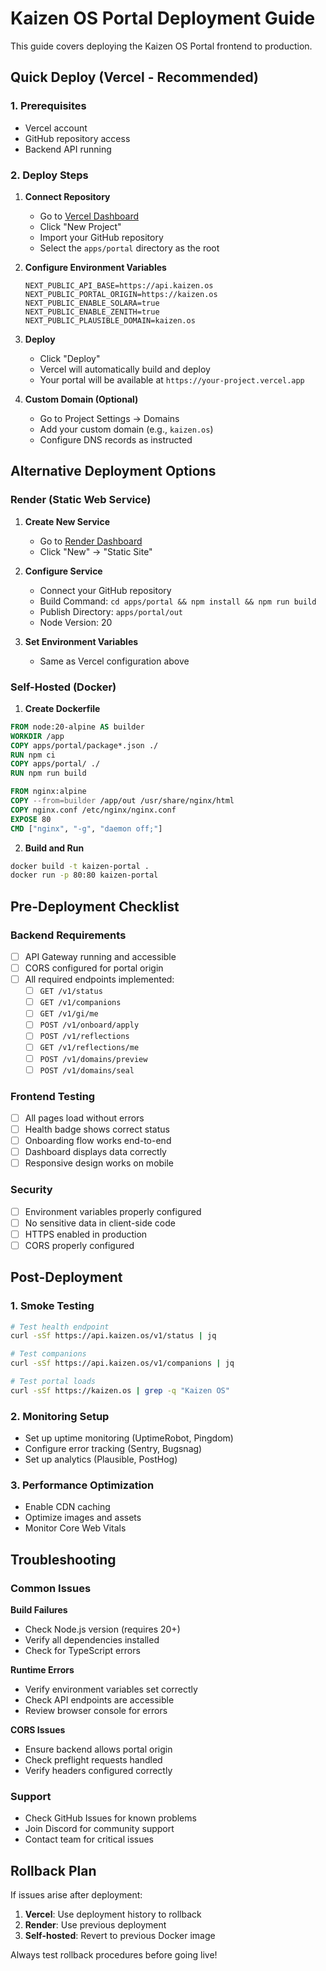 # Kaizen OS Portal Deployment Guide

This guide covers deploying the Kaizen OS Portal frontend to production.

## Quick Deploy (Vercel - Recommended)

### 1. Prerequisites
- Vercel account
- GitHub repository access
- Backend API running

### 2. Deploy Steps

1. **Connect Repository**
   - Go to [Vercel Dashboard](https://vercel.com/dashboard)
   - Click "New Project"
   - Import your GitHub repository
   - Select the `apps/portal` directory as the root

2. **Configure Environment Variables**
   ```
   NEXT_PUBLIC_API_BASE=https://api.kaizen.os
   NEXT_PUBLIC_PORTAL_ORIGIN=https://kaizen.os
   NEXT_PUBLIC_ENABLE_SOLARA=true
   NEXT_PUBLIC_ENABLE_ZENITH=true
   NEXT_PUBLIC_PLAUSIBLE_DOMAIN=kaizen.os
   ```

3. **Deploy**
   - Click "Deploy"
   - Vercel will automatically build and deploy
   - Your portal will be available at `https://your-project.vercel.app`

4. **Custom Domain (Optional)**
   - Go to Project Settings → Domains
   - Add your custom domain (e.g., `kaizen.os`)
   - Configure DNS records as instructed

## Alternative Deployment Options

### Render (Static Web Service)

1. **Create New Service**
   - Go to [Render Dashboard](https://dashboard.render.com)
   - Click "New" → "Static Site"

2. **Configure Service**
   - Connect your GitHub repository
   - Build Command: `cd apps/portal && npm install && npm run build`
   - Publish Directory: `apps/portal/out`
   - Node Version: 20

3. **Set Environment Variables**
   - Same as Vercel configuration above

### Self-Hosted (Docker)

1. **Create Dockerfile**
```dockerfile
FROM node:20-alpine AS builder
WORKDIR /app
COPY apps/portal/package*.json ./
RUN npm ci
COPY apps/portal/ ./
RUN npm run build

FROM nginx:alpine
COPY --from=builder /app/out /usr/share/nginx/html
COPY nginx.conf /etc/nginx/nginx.conf
EXPOSE 80
CMD ["nginx", "-g", "daemon off;"]
```

2. **Build and Run**
```bash
docker build -t kaizen-portal .
docker run -p 80:80 kaizen-portal
```

## Pre-Deployment Checklist

### Backend Requirements
- [ ] API Gateway running and accessible
- [ ] CORS configured for portal origin
- [ ] All required endpoints implemented:
  - [ ] `GET /v1/status`
  - [ ] `GET /v1/companions`
  - [ ] `GET /v1/gi/me`
  - [ ] `POST /v1/onboard/apply`
  - [ ] `POST /v1/reflections`
  - [ ] `GET /v1/reflections/me`
  - [ ] `POST /v1/domains/preview`
  - [ ] `POST /v1/domains/seal`

### Frontend Testing
- [ ] All pages load without errors
- [ ] Health badge shows correct status
- [ ] Onboarding flow works end-to-end
- [ ] Dashboard displays data correctly
- [ ] Responsive design works on mobile

### Security
- [ ] Environment variables properly configured
- [ ] No sensitive data in client-side code
- [ ] HTTPS enabled in production
- [ ] CORS properly configured

## Post-Deployment

### 1. Smoke Testing
```bash
# Test health endpoint
curl -sSf https://api.kaizen.os/v1/status | jq

# Test companions
curl -sSf https://api.kaizen.os/v1/companions | jq

# Test portal loads
curl -sSf https://kaizen.os | grep -q "Kaizen OS"
```

### 2. Monitoring Setup
- Set up uptime monitoring (UptimeRobot, Pingdom)
- Configure error tracking (Sentry, Bugsnag)
- Set up analytics (Plausible, PostHog)

### 3. Performance Optimization
- Enable CDN caching
- Optimize images and assets
- Monitor Core Web Vitals

## Troubleshooting

### Common Issues

**Build Failures**
- Check Node.js version (requires 20+)
- Verify all dependencies installed
- Check for TypeScript errors

**Runtime Errors**
- Verify environment variables set correctly
- Check API endpoints are accessible
- Review browser console for errors

**CORS Issues**
- Ensure backend allows portal origin
- Check preflight requests handled
- Verify headers configured correctly

### Support
- Check GitHub Issues for known problems
- Join Discord for community support
- Contact team for critical issues

## Rollback Plan

If issues arise after deployment:

1. **Vercel**: Use deployment history to rollback
2. **Render**: Use previous deployment
3. **Self-hosted**: Revert to previous Docker image

Always test rollback procedures before going live!